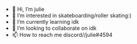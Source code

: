 - 👋 Hi, I’m julie
- 👀 I’m interested in skateboarding/roller skating:)
- 🌱 I’m currently learning idk
- 💞️ I’m looking to collaborate on idk
- 📫 How to reach me discord//julie#4594

<!---
julie0004/julie0004 is a ✨ special ✨ repository because its `README.md` (this file) appears on your GitHub profile.
You can click the Preview link to take a look at your changes.
--->
